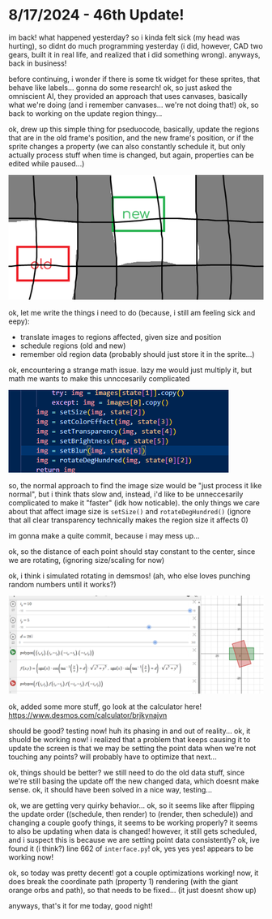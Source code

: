 # 8/17/2024 - 46th Update!

im back! what happened yesterday? so i kinda felt sick (my head was hurting), so didnt do much programming yesterday (i did, however, CAD two gears, built it in real life, and realized that i did something wrong). anyways, back in business!

before continuing, i wonder if there is some tk widget for these sprites, that behave like labels... gonna do some research! ok, so just asked the omniscient AI, they provided an approach that uses canvases, basically what we're doing (and i remember canvases... we're not doing that!) ok, so back to working on the update region thingy...

ok, drew up this simple thing for pseduocode, basically, update the regions that are in the old frame's position, and the new frame's position, or if the sprite changes a property (we can also constantly schedule it, but only actually process stuff when time is changed, but again, properties can be edited while paused...)

![concept](</updatelogs/images/082024/08172024 - 1.png>)

ok, let me write the things i need to do (because, i still am feeling sick and eepy):
- translate images to regions affected, given size and position
- schedule regions (old and new)
- remember old region data (probably should just store it in the sprite...)

ok, encountering a strange math issue. lazy me would just multiply it, but math me wants to make this unnccesarily complicated

![ok](</updatelogs/images/082024/08172024 - 2.png>)

so, the normal approach to find the image size would be "just process it like normal", but i think thats slow and, instead, i'd like to be unneccesarily complicated to make it "faster" (idk how noticable). the only things we care about that affect image size is `setSize()` and `rotateDegHundred()` (ignore that all clear transparency technically makes the region size it affects 0)

im gonna make a quite commit, because i may mess up... 

ok, so the distance of each point should stay constant to the center, since we are rotating, (ignoring size/scaling for now)

ok, i think i simulated rotating in demsmos! (ah, who else loves punching random numbers until it works?)

![yay](</updatelogs/images/082024/08172024 - 3.png>)

ok, added some more stuff, go look at the calculator here! https://www.desmos.com/calculator/brjkynajvn

should be good? testing now! huh its phasing in and out of reality... ok, it shuold be working now! i realized that a problem that keeps causing it to update the screen is that we may be setting the point data when we're not touching any points? will probably have to optimize that next...

ok, things should be better? we still need to do the old data stuff, since we're still basing the update off the new changed data, which doesnt make sense. ok, it should have been solved in a nice way, testing...

ok, we are getting very quirky behavior... ok, so it seems like after flipping the update order ((schedule, then render) to (render, then schedule)) and changing a couple goofy things, it seems to be working properly? it seems to also be updating when data is changed! however, it still gets scheduled, and i suspect this is because we are setting point data consistently? ok, ive found it (i think?) line 662 of `interface.py`! ok, yes yes yes! appears to be working now!

ok, so today was pretty decent! got a couple optimizations working! now, it does break the coordinate path (property 1) rendering (with the giant orange orbs and path), so that needs to be fixed... (it just doesnt show up)

anyways, that's it for me today, good night!
